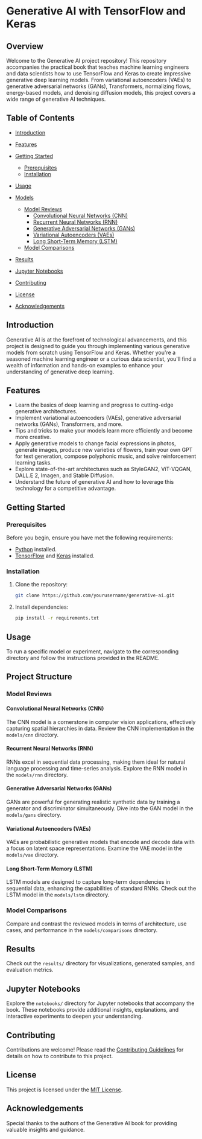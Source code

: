 # Generative AI with TensorFlow and Keras

## Overview

Welcome to the Generative AI project repository! This repository accompanies the practical book that teaches machine learning engineers and data scientists how to use TensorFlow and Keras to create impressive generative deep learning models. From variational autoencoders (VAEs) to generative adversarial networks (GANs), Transformers, normalizing flows, energy-based models, and denoising diffusion models, this project covers a wide range of generative AI techniques.

## Table of Contents

- [Introduction](#introduction)
- [Features](#features)
- [Getting Started](#getting-started)
  - [Prerequisites](#prerequisites)
  - [Installation](#installation)
- [Usage](#usage)

- [Models](#models)
  - [Model Reviews](#model-reviews)
    - [Convolutional Neural Networks (CNN)](#convolutional-neural-networks-cnn)
    - [Recurrent Neural Networks (RNN)](#recurrent-neural-networks-rnn)
    - [Generative Adversarial Networks (GANs)](#generative-adversarial-networks-gans)
    - [Variational Autoencoders (VAEs)](#variational-autoencoders-vaes)
    - [Long Short-Term Memory (LSTM)](#long-short-term-memory-lstm)
  - [Model Comparisons](#model-comparisons)
- [Results](#results)
- [Jupyter Notebooks](#jupyter-notebooks)
- [Contributing](#contributing)
- [License](#license)
- [Acknowledgements](#acknowledgements)

## Introduction

Generative AI is at the forefront of technological advancements, and this project is designed to guide you through implementing various generative models from scratch using TensorFlow and Keras. Whether you're a seasoned machine learning engineer or a curious data scientist, you'll find a wealth of information and hands-on examples to enhance your understanding of generative deep learning.

## Features

- Learn the basics of deep learning and progress to cutting-edge generative architectures.
- Implement variational autoencoders (VAEs), generative adversarial networks (GANs), Transformers, and more.
- Tips and tricks to make your models learn more efficiently and become more creative.
- Apply generative models to change facial expressions in photos, generate images, produce new varieties of flowers, train your own GPT for text generation, compose polyphonic music, and solve reinforcement learning tasks.
- Explore state-of-the-art architectures such as StyleGAN2, ViT-VQGAN, DALL.E 2, Imagen, and Stable Diffusion.
- Understand the future of generative AI and how to leverage this technology for a competitive advantage.

## Getting Started

### Prerequisites

Before you begin, ensure you have met the following requirements:

- [Python](https://www.python.org/) installed.
- [TensorFlow](https://www.tensorflow.org/) and [Keras](https://keras.io/) installed.

### Installation

1. Clone the repository:

    ```bash
    git clone https://github.com/yourusername/generative-ai.git
    ```

2. Install dependencies:

    ```bash
    pip install -r requirements.txt
    ```

## Usage

To run a specific model or experiment, navigate to the corresponding directory and follow the instructions provided in the README.

## Project Structure



### Model Reviews

#### Convolutional Neural Networks (CNN)

The CNN model is a cornerstone in computer vision applications, effectively capturing spatial hierarchies in data. Review the CNN implementation in the `models/cnn` directory.

#### Recurrent Neural Networks (RNN)

RNNs excel in sequential data processing, making them ideal for natural language processing and time-series analysis. Explore the RNN model in the `models/rnn` directory.

#### Generative Adversarial Networks (GANs)

GANs are powerful for generating realistic synthetic data by training a generator and discriminator simultaneously. Dive into the GAN model in the `models/gans` directory.

#### Variational Autoencoders (VAEs)

VAEs are probabilistic generative models that encode and decode data with a focus on latent space representations. Examine the VAE model in the `models/vae` directory.

#### Long Short-Term Memory (LSTM)

LSTM models are designed to capture long-term dependencies in sequential data, enhancing the capabilities of standard RNNs. Check out the LSTM model in the `models/lstm` directory.

### Model Comparisons

Compare and contrast the reviewed models in terms of architecture, use cases, and performance in the `models/comparisons` directory.

## Results

Check out the `results/` directory for visualizations, generated samples, and evaluation metrics.

## Jupyter Notebooks

Explore the `notebooks/` directory for Jupyter notebooks that accompany the book. These notebooks provide additional insights, explanations, and interactive experiments to deepen your understanding.

## Contributing

Contributions are welcome! Please read the [Contributing Guidelines](CONTRIBUTING.md) for details on how to contribute to this project.

## License

This project is licensed under the [MIT License](LICENSE).

## Acknowledgements

Special thanks to the authors of the Generative AI book for providing valuable insights and guidance.

